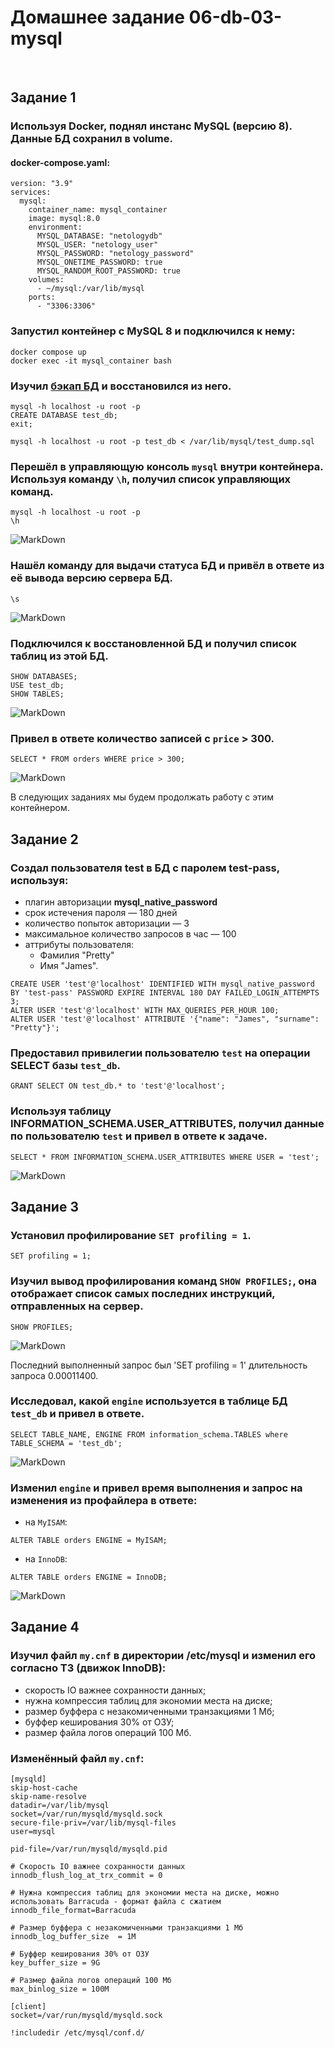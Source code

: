# Домашнее задание 06-db-03-mysql

<br>

## Задание 1
### Используя Docker, поднял инстанс MySQL (версию 8). Данные БД сохранил в volume.

#### docker-compose.yaml:
```
version: "3.9"
services:
  mysql:
    container_name: mysql_container
    image: mysql:8.0
    environment:
      MYSQL_DATABASE: "netologydb"
      MYSQL_USER: "netology_user"
      MYSQL_PASSWORD: "netology_password"
      MYSQL_ONETIME_PASSWORD: true
      MYSQL_RANDOM_ROOT_PASSWORD: true
    volumes:
      - ~/mysql:/var/lib/mysql
    ports:
      - "3306:3306"
```

### Запустил контейнер с MySQL 8 и подключился к нему:
```
docker compose up
docker exec -it mysql_container bash
```

### Изучил [бэкап БД](https://github.com/netology-code/virt-homeworks/tree/virt-11/06-db-03-mysql/test_data) и восстановился из него.<br>
```
mysql -h localhost -u root -p
CREATE DATABASE test_db;
exit;

mysql -h localhost -u root -p test_db < /var/lib/mysql/test_dump.sql
```

### Перешёл в управляющую консоль `mysql` внутри контейнера. Используя команду `\h`, получил список управляющих команд.
```
mysql -h localhost -u root -p
\h
```
![MarkDown](img/1.png)

### Нашёл команду для выдачи статуса БД и **привёл в ответе** из её вывода версию сервера БД.
```
\s
```
![MarkDown](img/2.png)

### Подключился к восстановленной БД и получил список таблиц из этой БД.
```
SHOW DATABASES;
USE test_db;
SHOW TABLES;
```
![MarkDown](img/3.png)

### **Привел в ответе** количество записей с `price` > 300.
```
SELECT * FROM orders WHERE price > 300;
```
![MarkDown](img/4.png)

В следующих заданиях мы будем продолжать работу с этим контейнером.
<br>


## Задание 2
### Создал пользователя test в БД c паролем test-pass, используя:
- плагин авторизации **mysql_native_password**
- срок истечения пароля — 180 дней 
- количество попыток авторизации — 3 
- максимальное количество запросов в час — 100
- аттрибуты пользователя:
    - Фамилия "Pretty"
    - Имя "James".
```
CREATE USER 'test'@'localhost' IDENTIFIED WITH mysql_native_password BY 'test-pass' PASSWORD EXPIRE INTERVAL 180 DAY FAILED_LOGIN_ATTEMPTS 3;
ALTER USER 'test'@'localhost' WITH MAX_QUERIES_PER_HOUR 100;
ALTER USER 'test'@'localhost' ATTRIBUTE '{"name": "James", "surname": "Pretty"}';
```

### Предоставил привилегии пользователю `test` на операции SELECT базы `test_db`. 
```
GRANT SELECT ON test_db.* to 'test'@'localhost';
```

### Используя таблицу INFORMATION_SCHEMA.USER_ATTRIBUTES, получил данные по пользователю `test` и **привел в ответе к задаче**.
```
SELECT * FROM INFORMATION_SCHEMA.USER_ATTRIBUTES WHERE USER = 'test';
```
![MarkDown](img/5.png)
<br>


## Задание 3
### Установил профилирование `SET profiling = 1`.
```
SET profiling = 1;
```
### Изучил вывод профилирования команд `SHOW PROFILES;`, она отображает список самых последних инструкций, отправленных на сервер.
```
SHOW PROFILES;
```
![MarkDown](img/6.png)

Последний выполненный запрос был 'SET profiling = 1' длительность запроса 0.00011400.

### Исследовал, какой `engine` используется в таблице БД `test_db` и **привел в ответе**.
```
SELECT TABLE_NAME, ENGINE FROM information_schema.TABLES where TABLE_SCHEMA = 'test_db';
```
![MarkDown](img/7.png)


### Изменил `engine` и **привел время выполнения и запрос на изменения из профайлера в ответе**:
- на `MyISAM`:
```
ALTER TABLE orders ENGINE = MyISAM;
```

- на `InnoDB`:

```
ALTER TABLE orders ENGINE = InnoDB;
```

![MarkDown](img/8.png)
<br>


## Задание 4
### Изучил файл `my.cnf` в директории /etc/mysql и изменил его согласно ТЗ (движок InnoDB):
- скорость IO важнее сохранности данных;
- нужна компрессия таблиц для экономии места на диске;
- размер буффера с незакомиченными транзакциями 1 Мб;
- буффер кеширования 30% от ОЗУ;
- размер файла логов операций 100 Мб.

### Изменённый файл `my.cnf`:
```
[mysqld]
skip-host-cache
skip-name-resolve
datadir=/var/lib/mysql
socket=/var/run/mysqld/mysqld.sock
secure-file-priv=/var/lib/mysql-files
user=mysql

pid-file=/var/run/mysqld/mysqld.pid

# Скорость IO важнее сохранности данных
innodb_flush_log_at_trx_commit = 0

# Нужна компрессия таблиц для экономии места на диске, можно использовать Barracuda - формат файла с сжатием
innodb_file_format=Barracuda

# Размер буффера с незакомиченными транзакциями 1 Мб
innodb_log_buffer_size  = 1M

# Буффер кеширования 30% от ОЗУ
key_buffer_size = 9G

# Размер файла логов операций 100 Мб
max_binlog_size = 100M

[client]
socket=/var/run/mysqld/mysqld.sock

!includedir /etc/mysql/conf.d/
```
<br>
